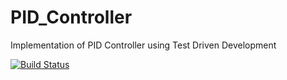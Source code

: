 # PID_Controller
Implementation of PID Controller using Test Driven Development

[![Build Status](https://app.travis-ci.com/niteshjha08/PID_Controller.svg?branch=main)](https://app.travis-ci.com/niteshjha08/PID_Controller)